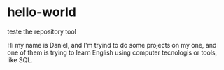 # hello-world
teste the repository tool

Hi my name is Daniel, and I'm tryind to do some projects on my one, and one of them is trying to learn English using computer tecnologis or tools, like SQL.
